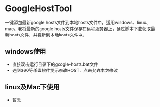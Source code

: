 # GoogleHostTool
一键添加最新google hosts文件到本地hosts文件中，适用windows、linux、mac。我将最新的google hosts文件保存在远程服务器上，通过脚本下载获取最新hosts文件，并更新到本地hosts文件中。

## windows使用
- 直接双击运行目录下的google-hosts.bat文件
- 遇到360等杀毒软件提示修改HOST，点击允许本次修改

## linux及Mac下使用
- 暂无

